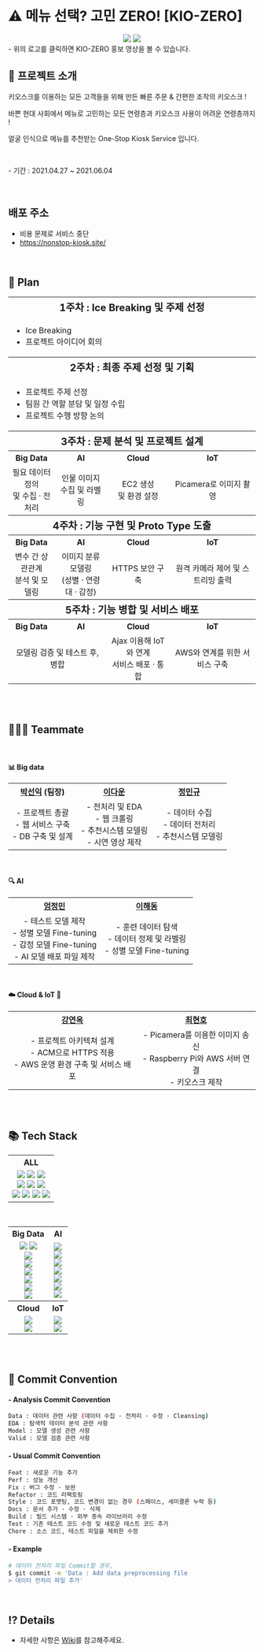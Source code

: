 <div id=readme>
  <div id=header align="center">
    <h1 style="text-align:left;">⚠️ 메뉴 선택? 고민 ZERO! [KIO-ZERO]</h1>
    <img src=https://capsule-render.vercel.app/api?type=waving&color=FFD159&height=250&text=[KIO-ZERO]%20Project&&fontAlignY=45&desc=%20Multicampus&Desc&descAlignY=25&descAlign=21>
    <a href="https://youtu.be/3aQ5gYiTbI0"><img src="https://user-images.githubusercontent.com/76501345/120985259-68bb1b00-c7b6-11eb-857c-f506df30dfb6.png"></a>
  </div>
  - 위의 로고를 클릭하면 KIO-ZERO 홍보 영상을 볼 수 있습니다.
  <br>
  <div id=container>
    <div id=intro>
      <h2>📌 프로젝트 소개</h2>
      <p>키오스크를 이용하는 모든 고객들을 위해 만든 빠른 주문 & 간편한 조작의 키오스크 !</p>
      <p>바쁜 현대 사회에서 메뉴로 고민하는 모든 연령층과 키오스크 사용이 어려운 연령층까지 !</p>
      <p>얼굴 인식으로 메뉴를 추천받는 One-Stop Kiosk Service 입니다.</p>
      <br>
      <p>- 기간 : 2021.04.27 ~ 2021.06.04</p>
    </div>
    <br>
    <div id=address>
        <h2>
            배포 주소
        </h2>
        <ul>
            <li>비용 문제로 서비스 중단</li>
            <li><a href="https://nonstop-kiosk.site/">https://nonstop-kiosk.site/</a></li>
        </ul>
        <br>
    </div>
    <div id=plan>
      <h2>📅 Plan</h2>
      <table  style="text-align:center;">
        <tr>
          <th colspan="4" style="font-size:20px">1주차 : Ice Breaking 및 주제 선정</th>
        </tr>
        <tr>
          <td colspan="4">
            <ul style="text-align:left;">
              <li>Ice Breaking</li>
              <li>프로젝트 아이디어 회의</li>
            </ul>
          </td>
        </tr>
        <tr>
          <th colspan="4" style="font-size:20px">2주차 : 최종 주제 선정 및 기획</th>
        </tr>
        <tr>
          <td colspan="4">
            <ul style="text-align:left;">
              <li>프로젝트 주제 선정</li>
              <li>팀원 간 역할 분담 및 일정 수립</li>
              <li>프로젝트 수행 방향 논의</li>
            </ul>
          </td>
        </tr>
        <tr style="font-size:20px;">
          <th colspan="4">3주차 : 문제 분석 및 프로젝트 설계</th>
        </tr>
        <tr>
          <th>Big Data</th>
          <th>AI</th>
          <th>Cloud</th>
          <th>IoT</th>
        </tr>
        <tr>
          <td>필요 데이터 정의<br>및 수집 · 전처리</td>
          <td>인물 이미지<br>수집 및 라벨링</td>
          <td>EC2 생성 <br>및 환경 설정</td>
          <td>Picamera로 이미지 촬영</td>
        </tr>
        <tr style="font-size:20px;">
          <th colspan="4">4주차 : 기능 구현 및 Proto Type 도출</th>
        </tr>
        <tr>
          <th>Big Data</th>
          <th>AI</th>
          <th>Cloud</th>
          <th>IoT</th>
        </tr>
        <tr>
          <td>변수 간 상관관계<br>분석 및 모델링</td>
          <td>이미지 분류 모델링<br>(성별 · 연령대 · 감정)</td>
          <td>HTTPS 보안 구축</td>
          <td>원격 카메라 제어 및 스트리밍 출력</td>
        </tr>
        <tr style="font-size:20px;">
          <th colspan="4">5주차 : 기능 병합 및 서비스 배포</th>
        </tr>
        <tr>
          <th>Big Data</th>
          <th>AI</th>
          <th>Cloud</th>
          <th>IoT</th>
        </tr>
        <tr>
          <td colspan="2">모델링 검증 및 테스트 후, 병합</td>
          <td>Ajax 이용해 IoT와 연계<br>서비스 배포 · 통합</td>
          <td>AWS와 연계를 위한 서비스 구축</td>
        </tr>
      </table>
    </div>
    <br>
    <br>
    <div id=teammate>
      <h2>👨‍👩‍👧 Teammate</h2>
      <br>
      <h4>📊 Big data</h4>
      <table style="text-align:center;">
      	<tr>
          <th><a href="https://github.com/parksimis">박선익</a> (팀장)</th>
          <th><a href="https://github.com/leedawoon">이다운</a></th>
          <th><a href="https://github.com/topdury">정민규</a></th>
        </tr>
        <tr>
          <td>
            - 프로젝트 총괄<br>
            - 웹 서비스 구축<br>
            - DB 구축 및 설계
          </td>
          <td>
            - 전처리 및 EDA<br>
            - 웹 크롤링<br>
            - 추천시스템 모델링<br>
            - 시연 영상 제작
          </td>
          <td>
            - 데이터 수집<br>
            - 데이터 전처리<br>
            - 추천시스템 모델링
          </td>
        </tr>
      </table>
      <br>
      <h4>🔍 AI</h4>
      <table style="text-align:center;">
      	<tr>
          <th><a href="https://github.com/jungmin0710">엄정민</a></th>
          <th><a href="https://github.com/leegongja07">이해동</a></th>
        </tr>
        <tr>
          <td>
            - 테스트 모델 제작<br>
            - 성별 모델 Fine-tuning<br>
            - 감정 모델 Fine-tuning<br>
            - AI 모델 배포 파일 제작
          </td>
          <td>
            - 훈련 데이터 탐색<br>
            - 데이터 정제 및 라벨링<br>
            - 성별 모델 Fine-tuning
          </td>
        </tr>       
      </table>
      <br>
      <h4>☁️ Cloud & IoT 🔩</h4>
      <table style="text-align:center;">
      	<tr>
          <th><a href="https://github.com/janine-kang">강연옥</a></th>
          <th><a href="https://github.com/choihhh">최현호</a></th>
        </tr>
        <tr>
          <td>
            - 프로젝트 아키텍쳐 설계<br>
            - ACM으로 HTTPS 적용<br>
            - AWS 운영 환경 구축 및 서비스 배포
          </td>
          <td>
            - Picamera를 이용한 이미지 송신<br>
            - Raspberry Pi와 AWS 서버 연결<br>
            - 키오스크 제작
          </td>
        </tr>       
      </table>
    </div>
    <br>
    <br>
    <div id=tech_stack>
      <h2>📚 Tech Stack</h2>
      <table style="text-align:center;">
        <tr>
          <th>ALL</th>
        </tr>
        <tr>
          <td>
            <img src="https://img.shields.io/badge/Git-gray?style=plastic&logo=git">
            <img src="https://img.shields.io/badge/GitHub-gray?style=plastic&logo=github">
            <img src="https://img.shields.io/badge/Google_Drive-gray?style=plastic&logo=google-drive"><br>
            <img src="https://img.shields.io/badge/Jupyter-v1.0.0-orange?style=plastic&logo=jupyter">
            <img src="https://img.shields.io/badge/VSCode-v1.56.2-blue?style=plastic&logo=visual-studio-code">
            <img src="https://img.shields.io/badge/Google_Colab-gray?style=plastic&logo=google-colab"><br>
            <img src="https://img.shields.io/badge/Flask-v2.0.1-lightgray?style=plastic&logo=flask">
            <img src="https://img.shields.io/badge/Javascript-ES6+-yellow?style=plastic&logo=javascript">
            <img src="https://img.shields.io/badge/MySQL-v15.1-blue?style=plastic&logo=mysql">
            <img src="https://img.shields.io/badge/MariaDB-v10.5.10-navy?style=plastic&logo=mariadb">
          </td>
        </tr>
      </table>
      <br>
      <table style="text-align:center;">
        <tr>
          <th>Big Data</th>
          <th>AI</th>
        </tr>
        <tr>
          <td>
            <img src="https://img.shields.io/badge/Python-v3.9-blue?style=plastic&logo=python">
            <img src="https://img.shields.io/badge/R-v4.0.4-lightgray?style=plastic&logo=r"><br>
            <img src="https://img.shields.io/badge/Pandas-v1.2.3-blue?style=plastic&logo=pandas"><br>
            <img src="https://img.shields.io/badge/NumPy-v1.19.5-yellow?style=plastic&logo=numpy"><br>
            <img src="https://img.shields.io/badge/Scikit_Learn-v0.24.1-orange?style=plastic&logo=scikit-learn"><br>
            <img src="https://img.shields.io/badge/Matplotlib-v3.3.4-lightgray?style=plastic&logo=matplotlib"><br>
            <img src="https://img.shields.io/badge/Seaborn-v3.3.4-lightgray?style=plastic&logo=seaborn"><br>
            <img src="https://img.shields.io/badge/BeautifulSoup4-v4.6.0-green?style=plastic&logo=beautifulsoup">
          </td>
          <td>
            <img src="https://img.shields.io/badge/Python-v3.9-blue?style=plastic&logo=python"><br>
            <img src="https://img.shields.io/badge/Pandas-v1.2.3-blue?style=plastic&logo=pandas"><br>
            <img src="https://img.shields.io/badge/Keras-v2.4.3-red?style=plastic&logo=keras"><br>
            <img src="https://img.shields.io/badge/Tensorflow-v2.5.0rc1-orange?style=plastic&logo=tensorflow"><br>
            <img src="https://img.shields.io/badge/NumPy-v1.19.5-yellow?style=plastic&logo=numpy"><br>
            <img src="https://img.shields.io/badge/Pillow-v8.1.2-yellow?style=plastic"><br>
            <img src="https://img.shields.io/badge/OpenCV-v4.5.2.52-green?style=plastic&logo=opencv">
          </td>
        </tr>
        <tr>
          <th>Cloud</th>
          <th>IoT</th>
        </tr>
        <tr>
          <td>
            <img src="https://img.shields.io/badge/AWS-gray?style=plastic&logo=amazon-aws"><br>
            <img src="https://img.shields.io/badge/Docker-v19.03.11-blue?style=plastic&logo=docker">
          </td>
          <td>
            <img src="https://img.shields.io/badge/Raspberry_Pi-red?style=plastic&logo=raspberry-pi"><br>
            <img src="https://img.shields.io/badge/Ubuntu-v20.10-orange?style=plastic&logo=ubuntu">
          </td>
        </tr>
      </table>
    </div>
    <br>
    <br>
  </div>
</div>



## 🚥 Commit Convention

#### - Analysis Commit Convention

```bash
Data : 데이터 관련 사항 (데이터 수집 · 전처리 · 수정 · Cleansing)
EDA : 탐색적 데이터 분석 관련 사항
Model : 모델 생성 관련 사항
Valid : 모델 검증 관련 사항
```

#### - Usual Commit Convention

```bash
Feat : 새로운 기능 추가
Perf : 성능 개선
Fix : 버그 수정 · 보완
Refactor : 코드 리팩토링
Style : 코드 포맷팅, 코드 변경이 없는 경우 (스페이스, 세미콜론 누락 등)
Docs : 문서 추가 · 수정 · 삭제
Build : 빌드 시스템 · 외부 종속 라이브러리 수정
Test : 기존 테스트 코드 수정 및 새로운 테스트 코드 추가
Chore : 소스 코드, 테스트 파일을 제외한 수정
```

#### - Example

```bash
# 데이터 전처리 파일 Commit할 경우,
$ git commit -m 'Data : Add data preprocessing file
> 데이터 전처리 파일 추가'
```

<br>

## ⁉️ Details

- 자세한 사항은 [Wiki](https://github.com/parksimis/One-Stop-Kiosk/wiki)를 참고해주세요.

